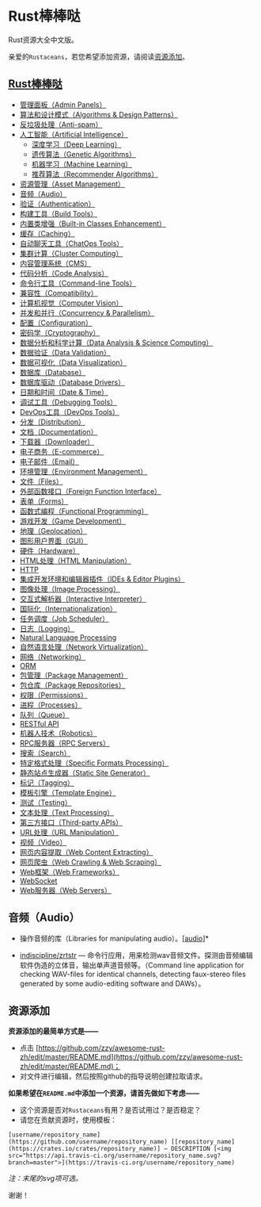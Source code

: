 # Rust棒棒哒

Rust资源大全中文版。

亲爱的`Rustaceans`，若您希望添加资源，请阅读[资源添加](#资源添加)。

## [Rust棒棒哒](#awesome-rust)

- [管理面板（Admin Panels）](#admin-panels)
- [算法和设计模式（Algorithms & Design Patterns）](#algorithms--design-patterns)
- [反垃圾处理（Anti-spam）](#anti-spam)
- [人工智能（Artificial Intelligence）](#artificial-intelligence)
  - [深度学习（Deep Learning）](#deep-learning)
  - [遗传算法（Genetic Algorithms）](#genetic-algorithms)
  - [机器学习（Machine Learning）](#machine-learning)
  - [推荐算法（Recommender Algorithms）](#recommender-algorithms)
- [资源管理（Asset Management）](#asset-management)
- [音频（Audio）](#音频audio)
- [验证（Authentication）](#authentication)
- [构建工具（Build Tools）](#build-tools)
- [内置类增强（Built-in Classes Enhancement）](#built-in-classes-enhancement)
- [缓存（Caching）](#caching)
- [自动聊天工具（ChatOps Tools）](#chatops-tools)
- [集群计算（Cluster Computing）](#cluster-computing)
- [内容管理系统（CMS）](#cms)
- [代码分析（Code Analysis）](#code-analysis)
- [命令行工具（Command-line Tools）](#command-line-tools)
- [兼容性（Compatibility）](#compatibility)
- [计算机视觉（Computer Vision）](#computer-vision)
- [并发和并行（Concurrency & Parallelism）](#concurrency--parallelism)
- [配置（Configuration）](#configuration)
- [密码学（Cryptography）](#cryptography)
- [数据分析和科学计算（Data Analysis & Science Computing）](#data-analysis--science-computing)
- [数据验证（Data Validation）](#data-validation)
- [数据可视化（Data Visualization）](#data-visualization)
- [数据库（Database）](#database)
- [数据库驱动（Database Drivers）](#database-drivers)
- [日期和时间（Date & Time）](#date--time)
- [调试工具（Debugging Tools）](#debugging-tools)
- [DevOps工具（DevOps Tools）](#devops-tools)
- [分发（Distribution）](#distribution)
- [文档（Documentation）](#documentation)
- [下载器（Downloader）](#downloader)
- [电子商务（E-commerce）](#e-commerce)
- [电子邮件（Email）](#email)
- [环境管理（Environment Management）](#environment-management)
- [文件（Files）](#files)
- [外部函数接口（Foreign Function Interface）](#foreign-function-interface)
- [表单（Forms）](#forms)
- [函数式编程（Functional Programming）](#functional-programming)
- [游戏开发（Game Development）](#game-development)
- [地理（Geolocation）](#geolocation)
- [图形用户界面（GUI）](#gui)
- [硬件（Hardware）](#hardware)
- [HTML处理（HTML Manipulation）](#html-manipulation)
- [HTTP](#http)
- [集成开发环境和编辑器插件（IDEs & Editor Plugins）](#ides--editor-plugins)
- [图像处理（Image Processing）](#image-processing)
- [交互式解析器（Interactive Interpreter）](#interactive-interpreter)
- [国际化（Internationalization）](#internationalization)
- [任务调度（Job Scheduler）](#job-scheduler)
- [日志（Logging）](#logging)
- [Natural Language Processing](#natural-language-processing)
- [自然语言处理（Network Virtualization）](#network-virtualization)
- [网络（Networking）](#networking)
- [ORM](#orm)
- [包管理（Package Management）](#package-management)
- [包仓库（Package Repositories）](#package-repositories)
- [权限（Permissions）](#permissions)
- [进程（Processes）](#processes)
- [队列（Queue）](#queue)
- [RESTful API](#restful-api)
- [机器人技术（Robotics）](#robotics)
- [RPC服务器（RPC Servers）](#rpc-servers)
- [搜索（Search）](#search)
- [特定格式处理（Specific Formats Processing）](#specific-formats-processing)
- [静态站点生成器（Static Site Generator）](#static-site-generator)
- [标记（Tagging）](#tagging)
- [模板引擎（Template Engine）](#template-engine)
- [测试（Testing）](#testing)
- [文本处理（Text Processing）](#text-processing)
- [第三方接口（Third-party APIs）](#third-party-apis)
- [URL处理（URL Manipulation）](#url-manipulation)
- [视频（Video）](#video)
- [网页内容提取（Web Content Extracting）](#web-content-extracting)
- [网页爬虫（Web Crawling & Web Scraping）](#web-crawling--web-scraping)
- [Web框架（Web Frameworks）](#web-frameworks)
- [WebSocket](#websocket)
- [Web服务器（Web Servers）](#web-servers)

## 音频（Audio）

- 操作音频的库（Libraries for manipulating audio）。[[audio](https://crates.io/keywords/audio)]*

- [indiscipline/zrtstr](https://github.com/indiscipline/zrtstr) — 命令行应用，用来检测wav音频文件。探测由音频编辑软件伪造的立体音，输出单声道音频等。（Command line application for checking WAV-files for identical channels, detecting faux-stereo files generated by some audio-editing software and DAWs）。

## 资源添加

**资源添加的最简单方式是——**

- 点击 [https://github.com/zzy/awesome-rust-zh/edit/master/README.md](https://github.com/zzy/awesome-rust-zh/edit/master/README.md)；
- 对文件进行编辑，然后按照github的指导说明创建拉取请求。

**如果希望在`README.md`中添加一个资源，请首先做如下考虑——**

- 这个资源是否对`Rustaceans`有用？是否试用过？是否稳定？
- 请您在贡献资源时，使用模板：

`[username/repository_name](https://github.com/username/repository_name) [[repository_name](https://crates.io/crates/repository_name)] — DESCRIPTION [<img src="https://api.travis-ci.org/username/repository_name.svg?branch=master">](https://travis-ci.org/username/repository_name)`

*注：末尾的svg项可选。*

谢谢！
